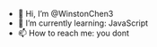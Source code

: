 - 👋 Hi, I’m @WinstonChen3
- 🌱 I’m currently learning: JavaScript
- 📫 How to reach me: you dont

<!---
WinstonChen3/WinstonChen3 is a ✨ special ✨ repository because its `README.md` (this file) appears on your GitHub profile.
You can click the Preview link to take a look at your changes.
--->
